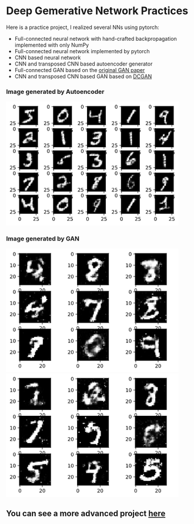 # Deep Gemerative Network Practices

Here is a practice project, I realized several NNs using pytorch:
+ Full-connected neural network with hand-crafted backpropagation implemented with only NumPy
+ Full-connected neural network implemented by pytorch
+ CNN based neural network
+ CNN and transposed CNN based autoencoder generator
+ Full-connected GAN based on the [original GAN paper](https://arxiv.org/abs/1406.2661)
+ CNN and transposed CNN based GAN based on [DCGAN](https://arxiv.org/pdf/1511.06434.pdf)

### Image generated by Autoencoder
![Autoencoder](images/autoencoder.png)

### Image generated by GAN
![GAN1](images/Simple_gan.png)
![GAN2](images/gan2.png)

## You can see a more advanced project [here](https://github.com/GrayardET/ML-Projects-with-Mark-Vogelsberger)
